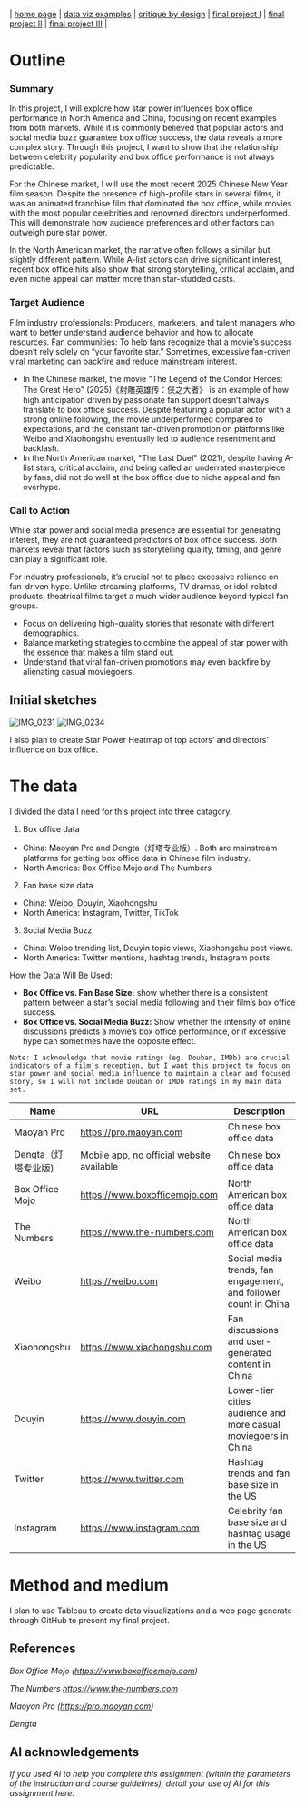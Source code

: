 | [home page](https://cmustudent.github.io/tswd-portfolio-templates/) | [data viz examples](dataviz-examples) | [critique by design](critique-by-design) | [final project I](final-project-part-one) | [final project II](final-project-part-two) | [final project III](final-project-part-three) |


# Outline
### Summary
In this project, I will explore how star power influences box office performance in North America and China, focusing on recent examples from both markets. While it is commonly believed that popular actors and social media buzz guarantee box office success, the data reveals a more complex story. Through this project, I want to show that the relationship between celebrity popularity and box office performance is not always predictable.

For the Chinese market, I will use the most recent 2025 Chinese New Year film season. Despite the presence of high-profile stars in several films, it was an animated franchise film that dominated the box office, while movies with the most popular celebrities and renowned directors underperformed. This will demonstrate how audience preferences and other factors can outweigh pure star power.

In the North American market, the narrative often follows a similar but slightly different pattern. While A-list actors can drive significant interest, recent box office hits also show that strong storytelling, critical acclaim, and even niche appeal can matter more than star-studded casts. 
### Target Audience
Film industry professionals: Producers, marketers, and talent managers who want to better understand audience behavior and how to allocate resources.
Fan communities: To help fans recognize that a movie’s success doesn’t rely solely on “your favorite star.” Sometimes, excessive fan-driven viral marketing can backfire and reduce mainstream interest.
- In the Chinese market, the movie "The Legend of the Condor Heroes: The Great Hero" (2025)《射雕英雄传：侠之大者》 is an example of how high anticipation driven by passionate fan support doesn’t always translate to box office success. Despite featuring a popular actor with a strong online following, the movie underperformed compared to expectations, and the constant fan-driven promotion on platforms like Weibo and Xiaohongshu eventually led to audience resentment and backlash.
- In the North American market, "The Last Duel" (2021), despite having A-list stars, critical acclaim, and being called an underrated masterpiece by fans, did not do well at the box office due to niche appeal and fan overhype.
### Call to Action
While star power and social media presence are essential for generating interest, they are not guaranteed predictors of box office success. Both markets reveal that factors such as storytelling quality, timing, and genre can play a significant role.

For industry professionals, it’s crucial not to place excessive reliance on fan-driven hype. Unlike streaming platforms, TV dramas, or idol-related products, theatrical films target a much wider audience beyond typical fan groups.
- Focus on delivering high-quality stories that resonate with different demographics.
- Balance marketing strategies to combine the appeal of star power with the essence that makes a film stand out.
- Understand that viral fan-driven promotions may even backfire by alienating casual moviegoers.

## Initial sketches
  
![IMG_0231](https://github.com/user-attachments/assets/082f90e5-4a58-4de0-ace5-ebc9aad39c75)
![IMG_0234](https://github.com/user-attachments/assets/c14f4ea7-aa89-47d7-a276-a5846aad9456)

I also plan to create Star Power Heatmap of top actors’ and directors’ influence on box office.

# The data

I divided the data I need for this project into three catagory.
1. Box office data
- China: Maoyan Pro and Dengta（灯塔专业版）. Both are mainstream platforms for getting box office data in Chinese film industry.
- North America: Box Office Mojo and The Numbers
2. Fan base size data
- China: Weibo, Douyin, Xiaohongshu
- North America: Instagram, Twitter, TikTok
3. Social Media Buzz
- China:  Weibo trending list, Douyin topic views, Xiaohongshu post views.
- North America: Twitter mentions, hashtag trends, Instagram posts.

How the Data Will Be Used:
- **Box Office vs. Fan Base Size:** show whether there is a consistent pattern between a star’s social media following and their film’s box office success.
- **Box Office vs. Social Media Buzz:** Show whether the intensity of online discussions predicts a movie’s box office performance, or if excessive hype can sometimes have the opposite effect.

`Note: I acknowledge that movie ratings (eg. Douban, IMDb) are crucial indicators of a film’s reception, but I want this project to focus on star power and social media influence to maintain a clear and focused story, so I will not include Douban or IMDb ratings in my main data set.`

| Name | URL | Description |
|------|-----|-------------|
| Maoyan Pro | https://pro.maoyan.com |Chinese box office data|
| Dengta（灯塔专业版)| Mobile app, no official website available|Chinese box office data|
| Box Office Mojo|https://www.boxofficemojo.com| North American box office data|
| The Numbers|https://www.the-numbers.com| North American box office data|
| Weibo|https://weibo.com|Social media trends, fan engagement, and follower count in China|
|Xiaohongshu|https://www.xiaohongshu.com|Fan discussions and user-generated content in China|
|Douyin|https://www.douyin.com|Lower-tier cities audience and more casual moviegoers in China|
|Twitter|https://www.twitter.com|Hashtag trends and fan base size in the US|
|Instagram|https://www.instagram.com|Celebrity fan base size and hashtag usage in the US|


# Method and medium
I plan to use Tableau to create data visualizations and a web page generate through GitHub to present my final project.

## References
_Box Office Mojo (https://www.boxofficemojo.com)_

_The Numbers https://www.the-numbers.com_

_Maoyan Pro (https://pro.maoyan.com)_

_Dengta_

## AI acknowledgements
_If you used AI to help you complete this assignment (within the parameters of the instruction and course guidelines), detail your use of AI for this assignment here._
